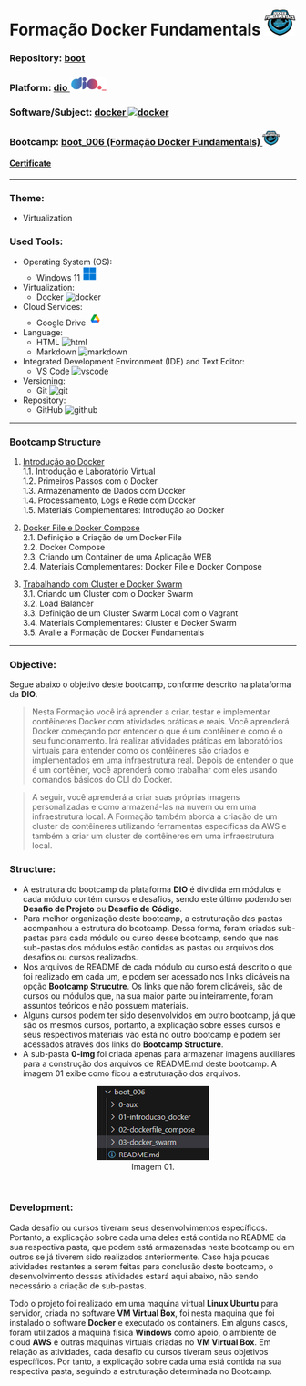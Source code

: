 # Formação Docker Fundamentals   <img src="./0-aux/logo_boot.png" alt="boot_006" width="auto" height="45">

### Repository: [boot](../../../)   
### Platform: <a href="../../">dio   <img src="https://github.com/PedroHeeger/main/blob/main/0-aux/logos/plataforma/dio.jpeg" alt="dio" width="auto" height="25"></a>   
### Software/Subject: <a href="../">docker   <img src="https://cdn.jsdelivr.net/gh/devicons/devicon/icons/docker/docker-original.svg" alt="docker" width="auto" height="25"></a>
### Bootcamp: <a href="./">boot_006 (Formação Docker Fundamentals)   <img src="./0-aux/logo_boot.png" alt="boot_006" width="auto" height="25"></a>

#### <a href="https://github.com/PedroHeeger/main/blob/main/cert_ti/03-conclu/distributed_computing/docker/(23-08-22)_Cert_Formacao_Docker_Fundamentals_PH_DIO.pdf">Certificate</a>

---

### Theme:
- Virtualization

### Used Tools:
- Operating System (OS): 
  - Windows 11 <img src="https://github.com/PedroHeeger/main/blob/main/0-aux/logos/software/windows11.png" alt="windows11" width="auto" height="25">
- Virtualization: 
  - Docker   <img src="https://cdn.jsdelivr.net/gh/devicons/devicon/icons/docker/docker-original.svg" alt="docker" width="auto" height="25">
- Cloud Services:
  - Google Drive <img src="https://github.com/PedroHeeger/main/blob/main/0-aux/logos/software/google_drive.png" alt="google_drive" width="auto" height="25">
- Language:
  - HTML   <img src="https://cdn.jsdelivr.net/gh/devicons/devicon/icons/html5/html5-original.svg" alt="html" width="auto" height="25">
  - Markdown   <img src="https://cdn.jsdelivr.net/gh/devicons/devicon/icons/markdown/markdown-original.svg" alt="markdown" width="auto" height="25">
- Integrated Development Environment (IDE) and Text Editor:
  - VS Code   <img src="https://cdn.jsdelivr.net/gh/devicons/devicon/icons/vscode/vscode-original.svg" alt="vscode" width="auto" height="25">
- Versioning: 
  - Git   <img src="https://cdn.jsdelivr.net/gh/devicons/devicon/icons/git/git-original.svg" alt="git" width="auto" height="25">
- Repository:
  - GitHub   <img src="https://cdn.jsdelivr.net/gh/devicons/devicon/icons/github/github-original.svg" alt="github" width="auto" height="25">

---

### Bootcamp Structure
1. [Introdução ao Docker](./01-introducao_docker/)   
  1.1. Introdução e Laboratório Virtual  
  1.2. Primeiros Passos com o Docker   
  1.3. Armazenamento de Dados com Docker  
  1.4. Processamento, Logs e Rede com Docker   
  1.5. Materiais Complementares: Introdução ao Docker  

2. [Docker File e Docker Compose](./02-dockerfile_compose/)   
  2.1. Definição e Criação de um Docker File   
  2.2. Docker Compose   
  2.3. Criando um Container de uma Aplicação WEB   
  2.4. Materiais Complementares: Docker File e Docker Compose   

3. [Trabalhando com Cluster e Docker Swarm](./03-docker_swarm/)   
  3.1. Criando um Cluster com o Docker Swarm   
  3.2. Load Balancer  
  3.3. Definição de um Cluster Swarm Local com o Vagrant   
  3.4. Materiais Complementares: Cluster e Docker Swarm   
  3.5. Avalie a Formação de Docker Fundamentals   

---

### Objective:
Segue abaixo o objetivo deste bootcamp, conforme descrito na plataforma da **DIO**.
  
>Nesta Formação você irá aprender a criar, testar e implementar contêineres Docker com atividades práticas e reais. Você aprenderá Docker começando por entender o que é um contêiner e como é o seu funcionamento. Irá realizar atividades práticas em laboratórios virtuais para entender como os contêineres são criados e implementados em uma infraestrutura real. Depois de entender o que é um contêiner, você aprenderá como trabalhar com eles usando comandos básicos do CLI do Docker.

>A seguir, você aprenderá a criar suas próprias imagens personalizadas e como armazená-las na nuvem ou em uma infraestrutura local. A Formação também aborda a criação de um cluster de contêineres utilizando ferramentas específicas da AWS e também a criar um cluster de contêineres em uma infraestrutura local.

### Structure:
- A estrutura do bootcamp da plataforma **DIO** é dividida em módulos e cada módulo contém cursos e desafios, sendo este último podendo ser **Desafio de Projeto** ou **Desafio de Código**. 
- Para melhor organização deste bootcamp, a estruturação das pastas acompanhou a estrutura do bootcamp. Dessa forma, foram criadas sub-pastas para cada módulo ou curso desse bootcamp, sendo que nas sub-pastas dos módulos estão contidas as pastas ou arquivos dos desafios ou cursos realizados.
- Nos arquivos de README de cada módulo ou curso está descrito o que foi realizado em cada um, e podem ser acessado nos links clicáveis na opção **Bootcamp Strucutre**. Os links que não forem clicáveis, são de cursos ou módulos que, na sua maior parte ou inteiramente, foram assuntos teóricos e não possuem materiais.
- Alguns cursos podem ter sido desenvolvidos em outro bootcamp, já que são os mesmos cursos, portanto, a explicação sobre esses cursos e seus respectivos materiais vão está no outro bootcamp e podem ser acessados através dos links do **Bootcamp Structure**.
- A sub-pasta **0-img** foi criada apenas para armazenar imagens auxiliares para a construção dos arquivos de README.md deste bootcamp. A imagem 01 exibe como ficou a estruturação dos arquivos.

<div align="Center"><figure>
    <img src="./0-aux/img01.png" alt="img01"><br>
    <figcaption>Imagem 01.</figcaption>
</figure></div><br>

### Development:
Cada desafio ou cursos tiveram seus desenvolvimentos específicos. Portanto, a explicação sobre cada uma deles está contida no README da sua respectiva pasta, que podem está armazenadas neste bootcamp ou em outros se já tiverem sido realizados anteriormente. Caso haja poucas atividades restantes a serem feitas para conclusão deste bootcamp, o desenvolvimento dessas atividades estará aqui abaixo, não sendo necessário a criação de sub-pastas.

Todo o projeto foi realizado em uma maquina virtual **Linux Ubuntu** para servidor, criada no software **VM Virtual Box**, foi nesta maquina que foi instalado o software **Docker** e executado os containers. Em alguns casos, foram utilizados a maquina física **Windows** como apoio, o ambiente de cloud **AWS** e outras maquinas virtuais criadas no **VM Virtual Box**. Em relação as atividades, cada desafio ou cursos tiveram seus objetivos específicos. Por tanto, a explicação sobre cada uma está contida na sua respectiva pasta, seguindo a estruturação determinada no Bootcamp.
